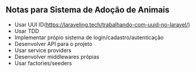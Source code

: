 ## Notas para Sistema de Adoção de Animais

- Usar UUI ID(https://laraveling.tech/trabalhando-com-uuid-no-laravel/)
- Usar TDD
- Implementar própio sistema de login/cadastro/autenticação
- Desenvolver API para o projeto
- Usar service providers
- Desenvolver middlewares própias
- Usar factories/seeders
